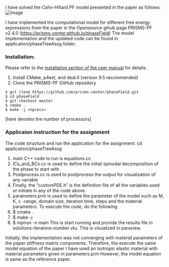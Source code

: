 
I have solved the Cahn-Hillard PF model presented in the paper as follows:
![image](https://github.com/user-attachments/assets/ffb8fa99-9836-405b-bcc4-1180e9ed004c)

I have implemented the computational model for different free energy expressions from the paper in the Opensource gihub page PRISMS-PF v2.4.0 (https://prisms-center.github.io/phaseField)
The model implementation and the updated code can be found in application/phaseTreeAssg folder.

### Installation:
Please refer to the [installation section of the user manual](https://prisms-center.github.io/phaseField/doxygen_files/install.html) for details.
1) Install CMake, p4est, and deal.II (version 9.5 recommended)<br>
2) Clone the PRISMS-PF GitHub repository <br>
```
$ git clone https://github.com/prisms-center/phaseField.git
$ cd phaseField
$ git checkout master
$ cmake .
$ make -j <nprocs>
```
[here <nprocs> denotes the number of processors]

### Applicaion instruction for the assignment
The code structure and run the application for the assignment:
cd application/phaseTreeAssg
1.	main C++ code to run is equations.cc
2.	ICs_and_BCs.cc is used to define the initial spinodal decomposition of the phase to start with
3.	Postprocess.cc is used to postprocess the output for visualization of any variable
4.	Finally, the “customPDE.h” is the definition file of all the variables used or initiate in any of the code above.
5.	parameters.prm  is used to define the parameter of the model such as M, K, c -range, domain size, iteration time, steps and the material parameters. 
To execute the code, do the following
1.	$ cmake .
2.	$ make -j <num of available processor>
3.	$ mpirun -n <num of available processor> main
This is start running and provide the results file in solutions-iteraions-number.vtu. This is visualized in paraview.

Initially, the implementation was not converging with material parameters of the paper stiffness matrix components. Therefore, the execute the same model equation of the paper I have used an isotropic elastic material with material parameters given in parameters.prm
However, the model equation is same as the reference paper.
